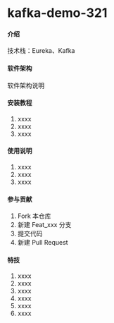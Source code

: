 # kafka-demo-321

#### 介绍
技术栈：Eureka、Kafka

#### 软件架构
软件架构说明


#### 安装教程

1.  xxxx
2.  xxxx
3.  xxxx

#### 使用说明

1.  xxxx
2.  xxxx
3.  xxxx

#### 参与贡献

1.  Fork 本仓库
2.  新建 Feat_xxx 分支
3.  提交代码
4.  新建 Pull Request


#### 特技

1.  xxxx
2.  xxxx
3.  xxxx
4.  xxxx
5.  xxxx
6.  xxxx
